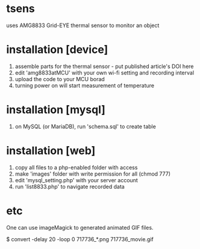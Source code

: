 # tsens
uses AMG8833 Grid-EYE thermal sensor to monitor an object

# installation [device]
1. assemble parts for the thermal sensor - put published article's DOI here
2. edit 'amg8833atMCU' with your own wi-fi setting and recording interval
3. upload the code to your MCU borad
4. turning power on will start measurement of temperature

# installation [mysql]
1. on MySQL (or MariaDB), run 'schema.sql' to create table

# installation [web]
1. copy all files to a php-enabled folder with access
2. make 'images' folder with write permission for all (chmod 777)
3. edit 'mysql_setting.php' with your server account
4. run 'list8833.php' to navigate recorded data

# etc
One can use imageMagick to generated animated GIF files. 

$ convert -delay 20 -loop 0 717736_*.png 717736_movie.gif
